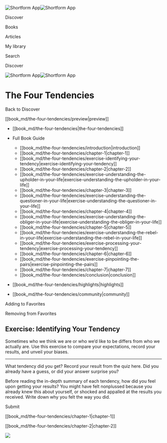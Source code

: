 ![Shortform App](/img/logo.36a2399e.svg)![Shortform App](/img/logo-dark.70c1b072.svg)

Discover

Books

Articles

My library

Search

Discover

![Shortform App](/img/logo.36a2399e.svg)![Shortform App](/img/logo-dark.70c1b072.svg)

# The Four Tendencies

Back to Discover

[[book_md/the-four-tendencies/preview|preview]]

  * [[book_md/the-four-tendencies|the-four-tendencies]]
  * Full Book Guide

    * [[book_md/the-four-tendencies/introduction|introduction]]
    * [[book_md/the-four-tendencies/chapter-1|chapter-1]]
    * [[book_md/the-four-tendencies/exercise-identifying-your-tendency|exercise-identifying-your-tendency]]
    * [[book_md/the-four-tendencies/chapter-2|chapter-2]]
    * [[book_md/the-four-tendencies/exercise-understanding-the-upholder-in-your-life|exercise-understanding-the-upholder-in-your-life]]
    * [[book_md/the-four-tendencies/chapter-3|chapter-3]]
    * [[book_md/the-four-tendencies/exercise-understanding-the-questioner-in-your-life|exercise-understanding-the-questioner-in-your-life]]
    * [[book_md/the-four-tendencies/chapter-4|chapter-4]]
    * [[book_md/the-four-tendencies/exercise-understanding-the-obliger-in-your-life|exercise-understanding-the-obliger-in-your-life]]
    * [[book_md/the-four-tendencies/chapter-5|chapter-5]]
    * [[book_md/the-four-tendencies/exercise-understanding-the-rebel-in-your-life|exercise-understanding-the-rebel-in-your-life]]
    * [[book_md/the-four-tendencies/exercise-processing-your-tendency|exercise-processing-your-tendency]]
    * [[book_md/the-four-tendencies/chapter-6|chapter-6]]
    * [[book_md/the-four-tendencies/exercise-pinpointing-the-pairs|exercise-pinpointing-the-pairs]]
    * [[book_md/the-four-tendencies/chapter-7|chapter-7]]
    * [[book_md/the-four-tendencies/conclusion|conclusion]]
  * [[book_md/the-four-tendencies/highlights|highlights]]
  * [[book_md/the-four-tendencies/community|community]]



Adding to Favorites 

Removing from Favorites 

## Exercise: Identifying Your Tendency

Sometimes who we think we are or who we’d like to be differs from who we actually are. Use this exercise to compare your expectations, record your results, and unveil your biases.

* * *

What tendency did you get? Record your result from the quiz here. Did you already have a guess, or did your answer surprise you?

Before reading the in-depth summary of each tendency, how did you feel upon getting your results? You might have felt nonplussed because you already knew this about yourself, or shocked and appalled at the results you received. Write down why you felt the way you did.

Submit 

[[book_md/the-four-tendencies/chapter-1|chapter-1]]

[[book_md/the-four-tendencies/chapter-2|chapter-2]]

![](https://bat.bing.com/action/0?ti=56018282&Ver=2&mid=94962f30-fef0-4490-ab52-700df9c29877&sid=1711133063fa11eebdec89a8b8ae3bbc&vid=171147a063fa11eea7440fcfeb230d96&vids=0&msclkid=N&pi=0&lg=en-US&sw=800&sh=600&sc=24&nwd=1&tl=Shortform%20%7C%20Book&p=https%3A%2F%2Fwww.shortform.com%2Fapp%2Fbook%2Fthe-four-tendencies%2Fexercise-identifying-your-tendency&r=&lt=306&evt=pageLoad&sv=1&rn=335127)
